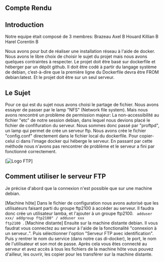 ## Compte Rendu



## Introduction

Notre equipe était composé de 3 membres: Brazeau Axel     B
                                         Houard  Killian  B
                                         Harel   Corentin B

Nous avons pour but de réaliser une installation réseau à l'aide de docker. Nous avons le libre choix de choisir le sujet du projet mais nous avons quelques contraintes à respecter. Le projet doit être basé sur dockerfile et héberger par un dépôt github. Il doit être codé à partir du langage système de debian, c’est-à-dire que la première ligne du Dockerfile devra être FROM debian:latest. Et le projet doit être sur un seul serveur.

## Le Sujet 

Pour ce qui est du sujet nous avons choisi le partage de fichier. Nous avons essayer de passer par le lamp "NFS" (Network file system). Mais nous avons rencontré un problème de permission majeur: La non-accessibilité au fichier "etc" de notre session debian, dans lequel nous devions placé le fichier de confifuration du serveur. Nous sommes donc passé par "proftpd", un lamp qui permet de crée un serveur ftp. Nous avons crée le fichier "config.conf" directement dans le fichier local du dockerfile. Pour copier-celui ci dans l'image docker qui héberge le serveur. En passant par cette méthode nous n'avons pas rencontrer de problème et le serveur a fini par fonctionné correctement. 


[![Logo FTP](https://support.capconnect.com/wp-content/uploads/2020/09/file-transfer-protocol-min.png)]

## Comment utiliser le serveur FTP

Je précise d'abord que la connexion n'est possible que sur une machine debian.

[Machine hôte] Dans le fichier de configuration nous avons autorisé que les utilisateurs faisant parti du groupe ftp2100 à accéder au serveur. Il faudra donc crée un utilisateur lamba, et l'ajouter à un groupe ftp2100. <code> adduser xxx/ addgroup ftp2100" / adduser xxx ftp2100 </code>. [Machine distante] Ensuite sur la machine distante debian. Il vous faudrat vous connectez au serveur à l'aide de la fonctionalité "connexion à un serveur..". Puis sélectionner l'option "Serveur FTP avec identification". Puis y rentrer le nom du service (dans notre cas di-docker), le port, le nom de l'utilisateur et son mot de passe. Après cela vous êtes connecté au serveur et avez accès à tous les fichiers de la machine hôte vous pouvez d'ailleur, les ouvrir, les copier pour les transférer sur la machine distante. 



